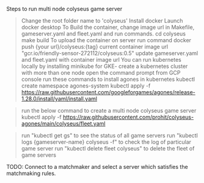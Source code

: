 
Steps to run multi node colyseus game server
   > Change the root folder name to 'colyseus'
   > Install docker
   > Launch docker desktop
   > To Build the container, change image url in Makefile, gameserver.yaml and fleet.yaml and run commands.
        cd colyseus
        make build
   > To upload the container on server run command 
        docker push {your url}/colyseus:{tag}
   > current container image url "gcr.io/friendly-sensor-272112/colyseus:0.5"
   > update gameserver.yaml and fleet.yaml with container image url
   > You can run kubernetes locally by installing minikube
   > for GKE- create a kubernetes cluster with more than one node
   > open the command prompt from GCP console
   > run these commands to install agones in kubernetes
       kubectl create namespace agones-system
       kubectl apply -f https://raw.githubusercontent.com/googleforgames/agones/release-1.28.0/install/yaml/install.yaml

   > run the below command to create a multi node colyseus game server
       kubectl apply -f https://raw.githubusercontent.com/prohit/colyseus-agones/main/colyseus/fleet.yaml

   > run "kubectl get gs" to see the status of all game servers
   > run "kubectl logs {gameserver-name} colyseus -f" to check the log of particular game server
   > run "kubectl delete fleet colyseus" to delete the fleet of game servers


TODO:
Connect to a matchmaker and select a server which satisfies the matchmaking rules.
